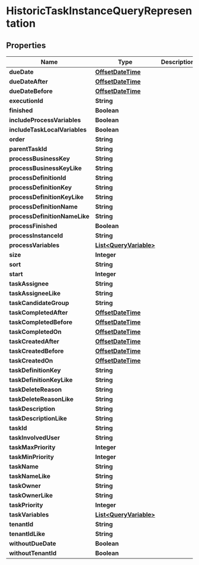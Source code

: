 
# HistoricTaskInstanceQueryRepresentation

## Properties
Name | Type | Description | Notes
------------ | ------------- | ------------- | -------------
**dueDate** | [**OffsetDateTime**](OffsetDateTime.md) |  |  [optional]
**dueDateAfter** | [**OffsetDateTime**](OffsetDateTime.md) |  |  [optional]
**dueDateBefore** | [**OffsetDateTime**](OffsetDateTime.md) |  |  [optional]
**executionId** | **String** |  |  [optional]
**finished** | **Boolean** |  |  [optional]
**includeProcessVariables** | **Boolean** |  |  [optional]
**includeTaskLocalVariables** | **Boolean** |  |  [optional]
**order** | **String** |  |  [optional]
**parentTaskId** | **String** |  |  [optional]
**processBusinessKey** | **String** |  |  [optional]
**processBusinessKeyLike** | **String** |  |  [optional]
**processDefinitionId** | **String** |  |  [optional]
**processDefinitionKey** | **String** |  |  [optional]
**processDefinitionKeyLike** | **String** |  |  [optional]
**processDefinitionName** | **String** |  |  [optional]
**processDefinitionNameLike** | **String** |  |  [optional]
**processFinished** | **Boolean** |  |  [optional]
**processInstanceId** | **String** |  |  [optional]
**processVariables** | [**List&lt;QueryVariable&gt;**](QueryVariable.md) |  |  [optional]
**size** | **Integer** |  |  [optional]
**sort** | **String** |  |  [optional]
**start** | **Integer** |  |  [optional]
**taskAssignee** | **String** |  |  [optional]
**taskAssigneeLike** | **String** |  |  [optional]
**taskCandidateGroup** | **String** |  |  [optional]
**taskCompletedAfter** | [**OffsetDateTime**](OffsetDateTime.md) |  |  [optional]
**taskCompletedBefore** | [**OffsetDateTime**](OffsetDateTime.md) |  |  [optional]
**taskCompletedOn** | [**OffsetDateTime**](OffsetDateTime.md) |  |  [optional]
**taskCreatedAfter** | [**OffsetDateTime**](OffsetDateTime.md) |  |  [optional]
**taskCreatedBefore** | [**OffsetDateTime**](OffsetDateTime.md) |  |  [optional]
**taskCreatedOn** | [**OffsetDateTime**](OffsetDateTime.md) |  |  [optional]
**taskDefinitionKey** | **String** |  |  [optional]
**taskDefinitionKeyLike** | **String** |  |  [optional]
**taskDeleteReason** | **String** |  |  [optional]
**taskDeleteReasonLike** | **String** |  |  [optional]
**taskDescription** | **String** |  |  [optional]
**taskDescriptionLike** | **String** |  |  [optional]
**taskId** | **String** |  |  [optional]
**taskInvolvedUser** | **String** |  |  [optional]
**taskMaxPriority** | **Integer** |  |  [optional]
**taskMinPriority** | **Integer** |  |  [optional]
**taskName** | **String** |  |  [optional]
**taskNameLike** | **String** |  |  [optional]
**taskOwner** | **String** |  |  [optional]
**taskOwnerLike** | **String** |  |  [optional]
**taskPriority** | **Integer** |  |  [optional]
**taskVariables** | [**List&lt;QueryVariable&gt;**](QueryVariable.md) |  |  [optional]
**tenantId** | **String** |  |  [optional]
**tenantIdLike** | **String** |  |  [optional]
**withoutDueDate** | **Boolean** |  |  [optional]
**withoutTenantId** | **Boolean** |  |  [optional]



